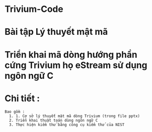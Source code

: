 # Trivium-Code
# Bài tập Lý thuyết mật mã 
# Triển khai mã dòng hướng phần cứng Trivium họ eStream sử dụng ngôn ngữ C
# Chi tiết :  
    Bao gồm : 
      1. 1. Cơ sở lý thuyết mật mã dòng Trivium (trong file pptx)
      2. Triển khai thuật toán dùng ngôn ngữ C
      3. Thực hiện kiểm thử bằng công cụ kiểm thử của NIST

